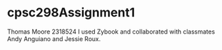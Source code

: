 # cpsc298Assignment1
Thomas Moore
2318524
I used Zybook and collaborated with classmates Andy Anguiano and Jessie Roux.

